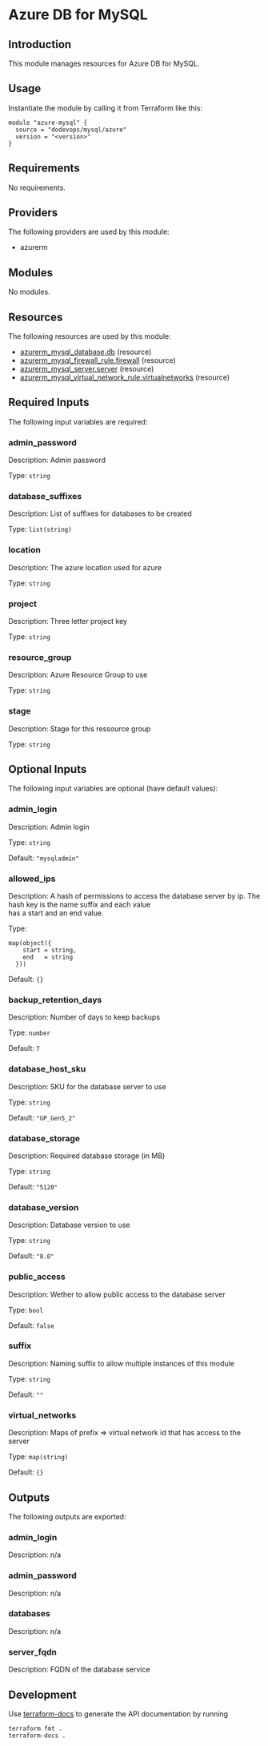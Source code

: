# Azure DB for MySQL

## Introduction

This module manages resources for Azure DB for MySQL.

## Usage

Instantiate the module by calling it from Terraform like this:

```hcl
module "azure-mysql" {
  source = "dodevops/mysql/azure"
  version = "<version>"
}
```

<!-- BEGIN_TF_DOCS -->
## Requirements

No requirements.

## Providers

The following providers are used by this module:

- azurerm

## Modules

No modules.

## Resources

The following resources are used by this module:

- [azurerm_mysql_database.db](https://registry.terraform.io/providers/hashicorp/azurerm/latest/docs/resources/mysql_database) (resource)
- [azurerm_mysql_firewall_rule.firewall](https://registry.terraform.io/providers/hashicorp/azurerm/latest/docs/resources/mysql_firewall_rule) (resource)
- [azurerm_mysql_server.server](https://registry.terraform.io/providers/hashicorp/azurerm/latest/docs/resources/mysql_server) (resource)
- [azurerm_mysql_virtual_network_rule.virtualnetworks](https://registry.terraform.io/providers/hashicorp/azurerm/latest/docs/resources/mysql_virtual_network_rule) (resource)

## Required Inputs

The following input variables are required:

### admin\_password

Description: Admin password

Type: `string`

### database\_suffixes

Description: List of suffixes for databases to be created

Type: `list(string)`

### location

Description: The azure location used for azure

Type: `string`

### project

Description: Three letter project key

Type: `string`

### resource\_group

Description: Azure Resource Group to use

Type: `string`

### stage

Description: Stage for this ressource group

Type: `string`

## Optional Inputs

The following input variables are optional (have default values):

### admin\_login

Description: Admin login

Type: `string`

Default: `"mysqladmin"`

### allowed\_ips

Description:     A hash of permissions to access the database server by ip. The hash key is the name suffix and each value  
    has a start and an end value.

Type:

```hcl
map(object({
    start = string,
    end   = string
  }))
```

Default: `{}`

### backup\_retention\_days

Description: Number of days to keep backups

Type: `number`

Default: `7`

### database\_host\_sku

Description: SKU for the database server to use

Type: `string`

Default: `"GP_Gen5_2"`

### database\_storage

Description: Required database storage (in MB)

Type: `string`

Default: `"5120"`

### database\_version

Description: Database version to use

Type: `string`

Default: `"8.0"`

### public\_access

Description: Wether to allow public access to the database server

Type: `bool`

Default: `false`

### suffix

Description: Naming suffix to allow multiple instances of this module

Type: `string`

Default: `""`

### virtual\_networks

Description: Maps of prefix => virtual network id that has access to the server

Type: `map(string)`

Default: `{}`

## Outputs

The following outputs are exported:

### admin\_login

Description: n/a

### admin\_password

Description: n/a

### databases

Description: n/a

### server\_fqdn

Description: FQDN of the database service
<!-- END_TF_DOCS -->

## Development

Use [terraform-docs](https://terraform-docs.io/) to generate the API documentation by running

    terraform fmt .
    terraform-docs .
